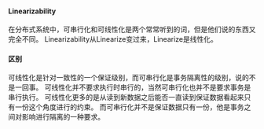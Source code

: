 #### Linearizability
在分布式系统中，可串行化和可线性化是两个常常听到的词，但是他们说的东西又完全不同。
Linearizability从Linearize变过来，Linearize是线性化。

#### 区别
可线性化是针对一致性的一个保证级别，而可串行化是事务隔离性的级别，说的不是一回事。
可线性化并不要求执行时串行的，当然可串行化也并不是要求事务是串行执行。
可线性化更多的是从读到新数据之后能否一直读到保证数据看起来只有一份这个角度进行的约束。
而可串行化并不是保证数据只有一份，他是事务之间对影响进行隔离的一种要求。
